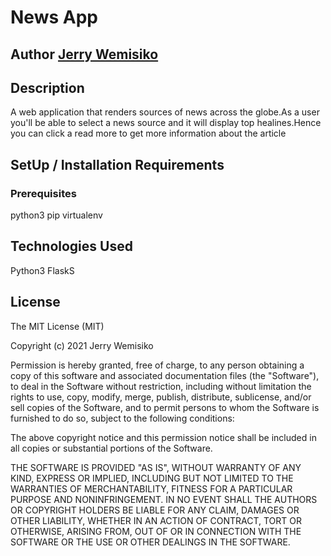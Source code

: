 # News App

## Author [Jerry Wemisiko]()

## Description
A web application that renders sources of news across the globe.As a user you'll be able to select a news source and it will display top healines.Hence you can click a read more to get more information about the article

## SetUp / Installation Requirements
### Prerequisites
 python3
 pip
 virtualenv

## Technologies Used
Python3
FlaskS

## License
The MIT License (MIT)

Copyright (c) 2021 Jerry Wemisiko

Permission is hereby granted, free of charge, to any person obtaining a copy of this software and associated documentation files (the "Software"), to deal in the Software without restriction, including without limitation the rights to use, copy, modify, merge, publish, distribute, sublicense, and/or sell copies of the Software, and to permit persons to whom the Software is furnished to do so, subject to the following conditions:

The above copyright notice and this permission notice shall be included in all copies or substantial portions of the Software.

THE SOFTWARE IS PROVIDED "AS IS", WITHOUT WARRANTY OF ANY KIND, EXPRESS OR IMPLIED, INCLUDING BUT NOT LIMITED TO THE WARRANTIES OF MERCHANTABILITY, FITNESS FOR A PARTICULAR PURPOSE AND NONINFRINGEMENT. IN NO EVENT SHALL THE AUTHORS OR COPYRIGHT HOLDERS BE LIABLE FOR ANY CLAIM, DAMAGES OR OTHER LIABILITY, WHETHER IN AN ACTION OF CONTRACT, TORT OR OTHERWISE, ARISING FROM, OUT OF OR IN CONNECTION WITH THE SOFTWARE OR THE USE OR OTHER DEALINGS IN THE SOFTWARE.